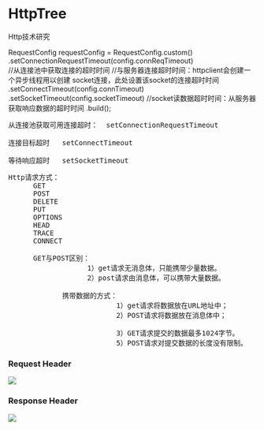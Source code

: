 # HttpTree
Http技术研究

RequestConfig requestConfig = RequestConfig.custom()
                    .setConnectionRequestTimeout(config.connReqTimeout)   
                    //从连接池中获取连接的超时时间
                    //与服务器连接超时时间：httpclient会创建一个异步线程用以创建  socket连接，此处设置该socket的连接超时时间
                    .setConnectTimeout(config.connTimeout)
                    .setSocketTimeout(config.socketTimeout)               //socket读数据超时时间：从服务器获取响应数据的超时时间
                    .build();


<pre>
从连接池获取可用连接超时：  setConnectionRequestTimeout
 
连接目标超时   setConnectTimeout

等待响应超时   setSocketTimeout    
</pre>

<pre>
Http请求方式：
      GET
      POST
      DELETE
      PUT
      OPTIONS
      HEAD
      TRACE
      CONNECT

      GET与POST区别：
                   1）get请求无消息体，只能携带少量数据。
                   2）post请求由消息体，可以携带大量数据。

             携带数据的方式：
                          1）get请求将数据放在URL地址中；
                          2）POST请求将数据放在消息体中；

                          3）GET请求提交的数据最多1024字节。
                          5）POST请求对提交数据的长度没有限制。
</pre>

### Request Header

![](https://i.imgur.com/cW0zrd5.png)

### Response Header

![](https://i.imgur.com/wrQDs6k.png)


